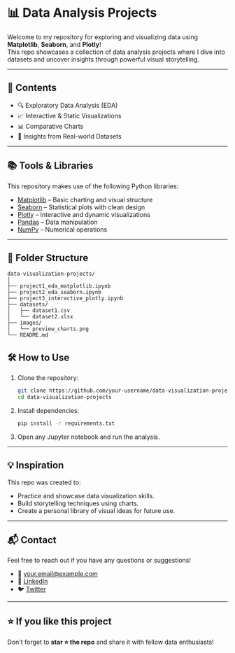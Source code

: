 # 📊 Data Analysis Projects 

Welcome to my repository for exploring and visualizing data using **Matplotlib**, **Seaborn**, and **Plotly**!  
This repo showcases a collection of data analysis projects where I dive into datasets and uncover insights through powerful visual storytelling.

---

## 📌 Contents

- 🔍 Exploratory Data Analysis (EDA)
- 📈 Interactive & Static Visualizations
- 📊 Comparative Charts
- 🧠 Insights from Real-world Datasets

---

## 📚 Tools & Libraries

This repository makes use of the following Python libraries:

- [Matplotlib](https://matplotlib.org/) – Basic charting and visual structure
- [Seaborn](https://seaborn.pydata.org/) – Statistical plots with clean design
- [Plotly](https://plotly.com/python/) – Interactive and dynamic visualizations
- [Pandas](https://pandas.pydata.org/) – Data manipulation
- [NumPy](https://numpy.org/) – Numerical operations

---

## 📂 Folder Structure

```
data-visualization-projects/
│
├── project1_eda_matplotlib.ipynb
├── project2_eda_seaborn.ipynb
├── project3_interactive_plotly.ipynb
├── datasets/
│   ├── dataset1.csv
│   └── dataset2.xlsx
├── images/
│   └── preview_charts.png
└── README.md
```


## 🛠 How to Use

1. Clone the repository:
   ```bash
   git clone https://github.com/your-username/data-visualization-projects.git
   cd data-visualization-projects
   ```

2. Install dependencies:
   ```bash
   pip install -r requirements.txt
   ```

3. Open any Jupyter notebook and run the analysis.

---

## 💡 Inspiration

This repo was created to:
- Practice and showcase data visualization skills.
- Build storytelling techniques using charts.
- Create a personal library of visual ideas for future use.

---

## 📬 Contact

Feel free to reach out if you have any questions or suggestions!

- 📧 your.email@example.com
- 💼 [LinkedIn](https://linkedin.com/in/your-profile)
- 🐦 [Twitter](https://twitter.com/your-handle)

---

## ⭐️ If you like this project

Don't forget to **star ⭐ the repo** and share it with fellow data enthusiasts!

